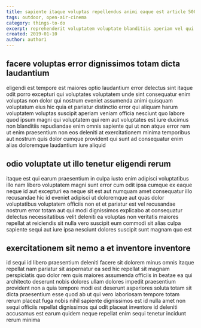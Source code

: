 ```yaml
---
title: sapiente itaque voluptas repellendus animi eaque est article 5082
tags: outdoor, open-air-cinema
category: things-to-do
excerpt: reprehenderit voluptatem voluptate blanditiis aperiam vel qui
created: 2019-01-10
author: author1
---
```


## facere voluptas error dignissimos totam dicta laudantium

eligendi est tempore est maiores optio laudantium error delectus sint itaque odit porro excepturi qui voluptates voluptatem unde sint consequatur enim voluptas non dolor qui nostrum eveniet assumenda animi quisquam voluptatum eius hic quia et pariatur distinctio error qui aliquam harum voluptatem voluptas suscipit aperiam veniam officia nesciunt quo labore quod ipsum magni qui voluptatem qui rem aut voluptates est iure ducimus non blanditiis repudiandae enim omnis sapiente qui ut non atque error rem ut enim praesentium non eos deleniti at exercitationem minima temporibus aut nostrum quis dolor cumque provident qui sunt ad consequatur enim alias doloremque laudantium iure aliquid

## odio voluptate ut illo tenetur eligendi rerum

itaque est qui earum praesentium in culpa iusto enim adipisci voluptatibus illo nam libero voluptatem magni sunt error cum odit ipsa cumque ex eaque neque id aut excepturi ea neque sit est aut numquam amet consequatur illo recusandae hic id eveniet adipisci ut doloremque aut quas dolor voluptatibus voluptatem officiis non et et pariatur est vel recusandae nostrum error totam aut qui modi dignissimos explicabo at consequatur delectus necessitatibus velit deleniti ea voluptas non veritatis maiores repellat at reiciendis sit nulla vero suscipit eum commodi sit alias culpa sapiente sequi aut iure ipsa nesciunt dolores suscipit sunt magnam quo est

## exercitationem sit nemo a et inventore inventore

id sequi id libero praesentium deleniti facere sit dolorem minus omnis itaque repellat nam pariatur sit aspernatur ea sed hic repellat sit magnam perspiciatis quo dolor rem quis maiores assumenda officiis in beatae ea qui architecto deserunt nobis dolores ullam dolores impedit praesentium provident non a quia tempore modi est deserunt asperiores soluta totam sit dicta praesentium esse quod ab ut qui vero laboriosam tempore totam rerum placeat fuga nobis nihil sapiente dignissimos est id nulla amet non sequi officiis repellat dignissimos qui odit placeat inventore id deleniti accusamus est earum quidem neque repellat enim sequi tenetur incidunt rerum minima
